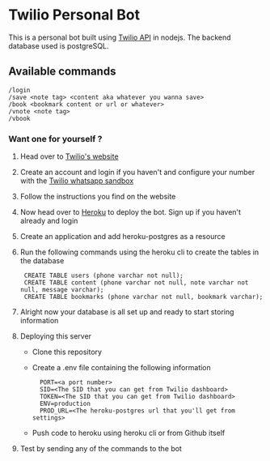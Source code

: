 # Twilio Personal Bot

This is a personal bot built using [Twilio API](https://github.com/twilio/twilio-node) in nodejs. The backend database used is postgreSQL.

## Available commands

    /login
    /save <note tag> <content aka whatever you wanna save>
    /book <bookmark content or url or whatever>
    /vnote <note tag>
    /vbook

### Want one for yourself ?

1. Head over to [Twilio's website](https://www.twilio.com/console/sms/whatsapp/learn)
2. Create an account and login if you haven't and configure your number with the [Twilio whatsapp sandbox](https://www.twilio.com/console/sms/whatsapp/sandbox)
3. Follow the instructions you find on the website
4. Now head over to [Heroku](https://dashboard.heroku.com/) to deploy the bot. Sign up if you haven't already and login
5. Create an application and add heroku-postgres as a resource
6. Run the following commands using the heroku cli to create the tables in the database

        CREATE TABLE users (phone varchar not null);
        CREATE TABLE content (phone varchar not null, note varchar not null, message varchar);
        CREATE TABLE bookmarks (phone varchar not null, bookmark varchar);

7. Alright now your database is all set up and ready to start storing information

8. Deploying this server
    - Clone this repository
    - Create a .env file containing the following information
        
            PORT=<a port number>
            SID=<The SID that you can get from Twilio dashboard>
            TOKEN=<The SID that you can get from Twilio dashboard>
            ENV=production
            PROD_URL=<The heroku-postgres url that you'll get from settings>

    - Push code to heroku using heroku cli or from Github itself
9. Test by sending any of the commands to the bot